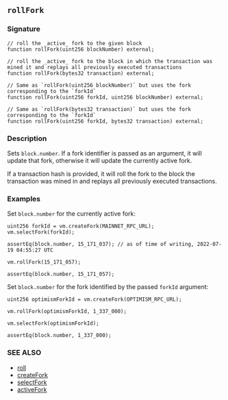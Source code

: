 ## `rollFork`

### Signature

```solidity
// roll the _active_ fork to the given block
function rollFork(uint256 blockNumber) external;
```

```solidity
// roll the _active_ fork to the block in which the transaction was mined it and replays all previously executed transactions
function rollFork(bytes32 transaction) external;
```

```solidity
// Same as `rollFork(uint256 blockNumber)` but uses the fork corresponding to the `forkId`
function rollFork(uint256 forkId, uint256 blockNumber) external;
```

```solidity
// Same as `rollFork(bytes32 transaction)` but uses the fork corresponding to the `forkId`
function rollFork(uint256 forkId, bytes32 transaction) external;
```

### Description

Sets `block.number`. If a fork identifier is passed as an argument, it will update that fork, otherwise it will update the currently active fork.

If a transaction hash is provided, it will roll the fork to the block the transaction was mined in and replays all previously executed transactions.

### Examples

Set `block.number` for the currently active fork:

```solidity
uint256 forkId = vm.createFork(MAINNET_RPC_URL);
vm.selectFork(forkId);

assertEq(block.number, 15_171_037); // as of time of writing, 2022-07-19 04:55:27 UTC

vm.rollFork(15_171_057);

assertEq(block.number, 15_171_057);
```

Set `block.number` for the fork identified by the passed `forkId` argument:

```solidity
uint256 optimismForkId = vm.createFork(OPTIMISM_RPC_URL);

vm.rollFork(optimismForkId, 1_337_000);

vm.selectFork(optimismForkId);

assertEq(block.number, 1_337_000);
```

### SEE ALSO

- [roll](./roll.md)
- [createFork](./create-fork.md)
- [selectFork](./select-fork.md)
- [activeFork](./active-fork.md)
